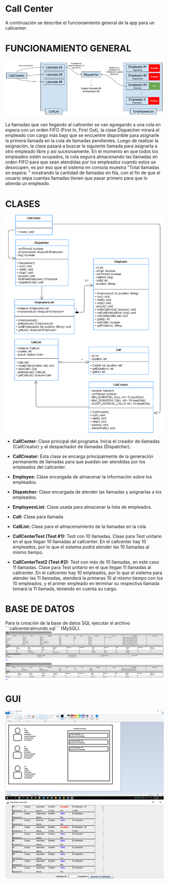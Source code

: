 # Call Center

A continuación se describe el funcionamiento general de la app para un callcenter:

# FUNCIONAMIENTO GENERAL

![alt text](https://raw.githubusercontent.com/orejuelajd/callcenter/master/resources/diagrama_general_callcenter.png)


La llamadas que van llegando al callcenter se van agregando a una cola en espera con un orden FIFO (First In, First Out), la clase Dispatcher mirará el empleado con cargo más bajo que se encuentre disponible para asignarle la primera llamada en la cola de llamadas pendientes. Luego de realizar la asignación, la clase pasará a buscar la siguiente llamada para asignarla a otro empleado libre y así sucesivamente. En el momento en que todos los empleados estén ocupados, la cola seguirá almacenando las llamadas en orden FIFO para que sean atendidas por los empleados cuando estos se desocupen, es por eso que el sistema en consola muestra "Total llamadas en espera: " mostrando la cantidad de llamadas en fila, con el fin de que el usuario sepa cuantas llamadas tienen que pasar primero para que lo atienda un empleado.

# CLASES

![Diagrama de clases](https://raw.githubusercontent.com/orejuelajd/callcenter/master/resources/uml_callcenter.png)

- **CallCenter:** Clase principal del programa. Inicia el creador de llamadas (CallCreator) y al despachador de llamadas (Dispatcher).

- **CallCreator:** Esta clase se encarga principalmente de la generación permanente de llamadas para que puedan ser atendidas por los empleados del callcenter.

- **Employee:** Clase encargada de almacenar la información sobre los empleados.

- **Dispatcher:** Clase encargada de  atender las llamadas y asignarlas a los empleados.

- **EmployeesList:** Clase usada para almacenar la lista de empleados.

- **Call:** Clase para llamada

- **CallList:** Clase para el almacenamiento de la llamadas en la cola

- **CallCenterTest (Test #1):** Test con 10 llamadas. Clase para Test unitario en el que llegan 10 llamadas al callcenter. En el callcenter hay 10 empleados, por lo que el sistema podrá atender las 10 llamadas al mismo tiempo.

- **CallCenterTest2 (Test #2):** Test con más de 10 llamadas, en este caso 11 llamadas. Clase para Test unitario en el que llegan 11 llamadas al callcenter. En el callcenter hay 10 empleados, por lo que el sistema para atender las 11 llamadas, atenderá la primeras 10 al mismo tiempo con los 10 empleados, y el primer empleado en terminar su respectiva llamada tomará la 11 llamada, teniendo en cuenta su cargo.

# BASE DE DATOS
Para la creación de la base de datos SQL ejecutar el archivo ´´´callcenteralmundo.sql´´´ (MySQL).
![Tabla de la base de datos](https://raw.githubusercontent.com/orejuelajd/callcenter/master/resources/tablas_base_datos.PNG)

# GUI
![Mockup](https://raw.githubusercontent.com/orejuelajd/callcenter/master/resources/mockup_gui.PNG)
![GUI](https://raw.githubusercontent.com/orejuelajd/callcenter/master/resources/gui.PNG)